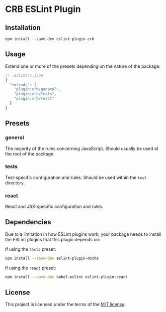 # CRB ESLint Plugin

## Installation

```
npm install --save-dev eslint-plugin-crb
```

## Usage

Extend one or more of the presets depending on the nature of the package:

```js
// .eslintrc.json
{
  "extends": [
    "plugin:crb/general",
    "plugin:crb/tests",
    "plugin:crb/react"
  ]
}
```

## Presets

### general

The majority of the rules concerning JavaScript. Should usually be used at the root of the package.

### tests

Test-specific configuration and rules. Should be used within the `test` directory.

### react

React and JSX-specific configuration and rules.

## Dependencies

Due to a limitation in how ESLint plugins work, your package needs to install the ESLint plugins that this plugin depends on:

If using the `tests` preset:

```bash
npm install --save-dev eslint-plugin-mocha
```

If using the `react` preset:

```bash
npm install --save-dev babel-eslint eslint-plugin-react
```

## License

This project is licensed under the terms of the [MIT license](/LICENSE.md).
